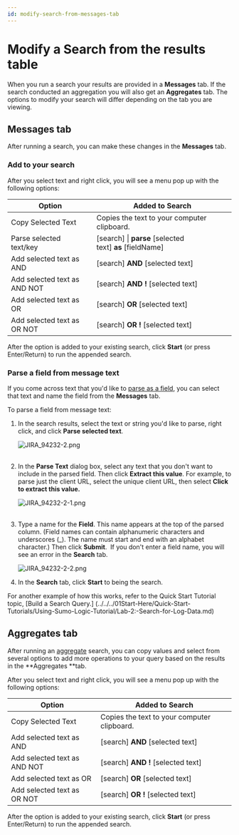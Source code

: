```yaml
---
id: modify-search-from-messages-tab
---
```


# Modify a Search from the results table

When you run a search your results are provided in a **Messages** tab. If the search conducted an aggregation you will also get an **Aggregates** tab. The options to modify your search will differ depending on the tab you are viewing.

## Messages tab

After running a search, you can make these changes in the **Messages** tab.

### Add to your search

After you select text and right click, you will see a menu pop up with the
following options:

| Option | Added to Search |
| -- | -- |
| Copy Selected Text | Copies the text to your computer clipboard. |
| Parse selected text/key | \[search\] \| **parse** \[selected text\] **as** \[fieldName\] |
| Add selected text as AND | \[search\] **AND** \[selected text\] |
| Add selected text as AND NOT | \[search\] **AND !** \[selected text\] |
| Add selected text as OR | \[search\] **OR** \[selected text\] |
| Add selected text as OR NOT  | \[search\] **OR !** \[selected text\] |

After the option is added to your existing search, click **Start** (or
press Enter/Return) to run the appended search.

### Parse a field from message text

If you come across text that you'd like to [parse as a field](../../search-query-language/parse-operators/parse-field-option.md), you can select that text and name the field from the **Messages** tab.

To parse a field from message text:

1. In the search results, select the text or string you'd like to parse, right click, and click **Parse selected text**.  
      
    ![JIRA_94232-2.png](/img/search/get-started-search/how-to-use-search-page/Modify-a-Search-from-the-Messages-tab/JIRA_94232-2.png)  
     
1. In the **Parse Text** dialog box, select any text that you don't want to include in the parsed field. Then click **Extract this value**. For example, to parse just the client URL, select the unique client  URL, then select **Click to extract this value.**  
      
    ![JIRA_94232-2-1.png](/img/search/get-started-search/how-to-use-search-page/Modify-a-Search-from-the-Messages-tab/JIRA_94232-2-1.png)  
     
1. Type a name for the **Field**. This name appears at the top of the parsed column. (Field names can contain alphanumeric characters and underscores (\_). The name must start and end with an alphabet character.) Then click **Submit**.  If you don't enter a field name, you will see an error in the **Search** tab. 

    ![JIRA_94232-2-2.png](/img/search/get-started-search/how-to-use-search-page/Modify-a-Search-from-the-Messages-tab/JIRA_94232-2-2.png)

1. In the **Search** tab, click **Start** to being the search.

For another example of how this works, refer to the Quick Start Tutorial topic, [Build a Search Query.] (../../../01Start-Here/Quick-Start-Tutorials/Using-Sumo-Logic-Tutorial/Lab-2:-Search-for-Log-Data.md) 

## Aggregates tab

After running an [aggregate](../../search-query-language/group-aggregate-operators "Group or Aggregate Operators") search, you can copy values and select from several options to add more operations to your query based on the results in the **Aggregates **tab.

After you select text and right click, you will see a menu pop up with the following options:

| Option | Added to Search |
| -- | -- |
| Copy Selected Text | Copies the text to your computer clipboard. |
| Add selected text as AND | \[search\] **AND** \[selected text\] |
| Add selected text as AND NOT | \[search\] **AND !** \[selected text\] |
| Add selected text as OR | \[search\] **OR** \[selected text\] |
| Add selected text as OR NOT  | \[search\] **OR !** \[selected text\] |

After the option is added to your existing search, click **Start** (or press Enter/Return) to run the appended search.
